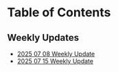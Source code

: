 # Table of Contents

## Weekly Updates

- [2025 07 08 Weekly Update](updates/2025-07-08-weekly-update.md)
- [2025 07 15 Weekly Update](updates/2025-07-15-weekly-update.md)